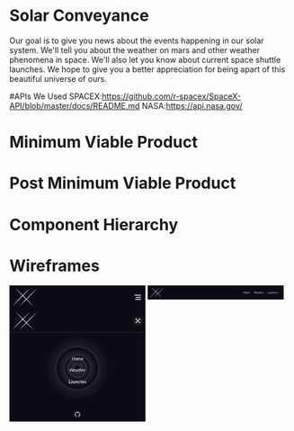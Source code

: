 # Solar Conveyance
Our goal is to give you news about the events happening in our solar system. We'll tell you about the weather on mars and other weather phenomena in space. We'll also let you know about current space shuttle launches. We hope to give you a better appreciation for being apart of this beautiful universe of ours.


#APIs We Used
SPACEX:https://github.com/r-spacex/SpaceX-API/blob/master/docs/README.md
NASA:https://api.nasa.gov/

# Minimum Viable Product

# Post Minimum Viable Product

# Component Hierarchy
# Wireframes
<img align="top" width='48%' src="./wireframes/mobile-menu.png">
<img align="top" width='48%' src="./wireframes/navbar-wireframe.png">

<br />

<img align="top" width='48%' src="./wireframes/mobile-menu-open.png">

